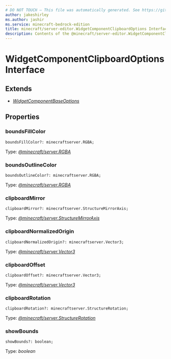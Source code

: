 ```yaml
---
# DO NOT TOUCH — This file was automatically generated. See https://github.com/mojang/minecraftapidocsgenerator to modify descriptions, examples, etc.
author: jakeshirley
ms.author: jashir
ms.service: minecraft-bedrock-edition
title: minecraft/server-editor.WidgetComponentClipboardOptions Interface
description: Contents of the @minecraft/server-editor.WidgetComponentClipboardOptions class.
---
```

# WidgetComponentClipboardOptions Interface

## Extends
- [*WidgetComponentBaseOptions*](WidgetComponentBaseOptions.md)

## Properties

### **boundsFillColor**
`boundsFillColor?: minecraftserver.RGBA;`

Type: [*@minecraft/server.RGBA*](../../minecraft/server/RGBA.md)

### **boundsOutlineColor**
`boundsOutlineColor?: minecraftserver.RGBA;`

Type: [*@minecraft/server.RGBA*](../../minecraft/server/RGBA.md)

### **clipboardMirror**
`clipboardMirror?: minecraftserver.StructureMirrorAxis;`

Type: [*@minecraft/server.StructureMirrorAxis*](../../minecraft/server/StructureMirrorAxis.md)

### **clipboardNormalizedOrigin**
`clipboardNormalizedOrigin?: minecraftserver.Vector3;`

Type: [*@minecraft/server.Vector3*](../../minecraft/server/Vector3.md)

### **clipboardOffset**
`clipboardOffset?: minecraftserver.Vector3;`

Type: [*@minecraft/server.Vector3*](../../minecraft/server/Vector3.md)

### **clipboardRotation**
`clipboardRotation?: minecraftserver.StructureRotation;`

Type: [*@minecraft/server.StructureRotation*](../../minecraft/server/StructureRotation.md)

### **showBounds**
`showBounds?: boolean;`

Type: *boolean*
